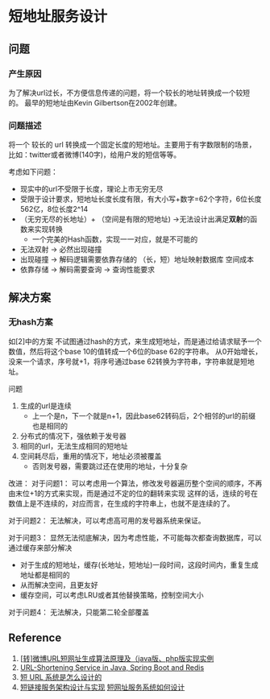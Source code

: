# 短地址服务设计

## 问题

### 产生原因
为了解决url过长，不方便信息传递的问题，将一个较长的地址转换成一个较短的。
最早的短地址由Kevin Gilbertson在2002年创建。

### 问题描述
将一个 较长的 url 转换成一个固定长度的短地址。主要用于有字数限制的场景，比如：twitter或者微博(140字)，给用户发的短信等等。

考虑如下问题：
+ 现实中的url不受限于长度，理论上市无穷无尽
+ 受限于设计要求，短地址长度长度有限，有大小写+数字=62个字符，6位长度562亿，8位长度2^14
+ （无穷无尽的长地址）+ （空间是有限的短地址) ->无法设计出满足**双射**的函数来实现转换
	+ 一个完美的Hash函数，实现一一对应，就是不可能的
+ 无法双射 -> 必然出现碰撞
+ 出现碰撞 -> 解码逻辑需要依靠存储的 （长，短）地址映射数据库 空间成本
+ 依靠存储 -> 解码需要查询 -> 查询性能要求

## 解决方案

### 无hash方案
如[2]中的方案
不试图通过hash的方式，来生成短地址，而是通过给请求赋予一个数值，然后将这个base 10的值转成一个6位的base 62的字符串。
从0开始增长，没来一个请求，序号就+1，将序号通过base 62转换为字符串，字符串就是短地址。

问题
1. 生成的url是连续
	+ 上一个是n，下一个就是n+1，因此base62转码后，2个相邻的url的前缀也是相同的
2. 分布式的情况下，强依赖于发号器
3. 相同的url，无法生成相同的短地址
4. 空间耗尽后，重用的情况下，地址必须被覆盖
	+ 否则发号器，需要跳过还在使用的地址，十分复杂


改进：
对于问题1：
可以考虑用一个算法，修改发号器遍历整个空间的顺序，不再由末位+1的方式来实现，而是通过不定的位的翻转来实现
这样的话，连续的号在数值上是不连续的，对应而言，在生成的字符串上，也就不是连续的了。

对于问题2：
无法解决，可以考虑高可用的发号器系统来保证。

对于问题3：
显然无法彻底解决，因为考虑性能，不可能每次都查询数据库，可以通过缓存来部分解决
+ 对于生成的短地址，缓存(长地址，短地址)一段时间，这段时间内，重复生成地址都是相同的
+ 从而解决空间，且更友好
+ 缓存空间，可以考虑LRU或者其他替换策略，控制空间大小

对于问题4：
无法解决，只能第二轮全部覆盖






## Reference
1. [[转]微博URL短网址生成算法原理及（java版、php版实现实例](https://www.cnblogs.com/latteyan/articles/5845117.html)
2. [URL-Shortening Service in Java, Spring Boot and Redis](https://hackernoon.com/url-shortening-service-in-java-spring-boot-and-redis-d2a0f8848a1d)
3. [短 URL 系统是怎么设计的](https://www.zhihu.com/question/29270034)
4. [短链接服务架构设计与实现](https://blog.csdn.net/lz0426001/article/details/52370177)
[短网址服务系统如何设计](https://www.jianshu.com/p/d1cb7a51e7e5)